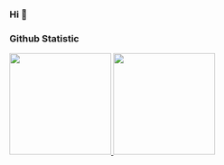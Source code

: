 ### Hi 👋

### Github Statistic
<p align="left">
<a href="https://github.com/habibimustafa">
  <img height="180em" src="https://github-readme-stats-eight-theta.vercel.app/api?username=habibimustafa&show_icons=true&theme=algolia&include_all_commits=true&count_private=true"/>
  <img height="180em" src="https://github-readme-stats-eight-theta.vercel.app/api/top-langs/?username=habibimustafa&layout=compact&langs_count=8&theme=algolia"/>
</a>
</p>
